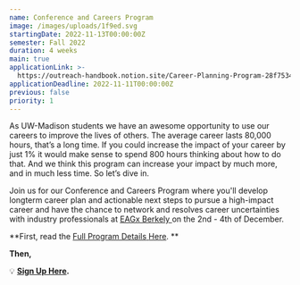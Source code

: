 ```yaml
---
name: Conference and Careers Program
image: /images/uploads/1f9ed.svg
startingDate: 2022-11-13T00:00:00Z
semester: Fall 2022
duration: 4 weeks
main: true
applicationLink: >-
  https://outreach-handbook.notion.site/Career-Planning-Program-28f7534cb6e947f0ad896726005215b0
applicationDeadline: 2022-11-11T00:00:00Z
previous: false
priority: 1
---
```


As UW-Madison students we have an awesome opportunity to use our careers to improve the lives of others. The average career lasts 80,000 hours, that’s a long time. If you could increase the impact of your career by just 1% it would make sense to spend 800 hours thinking about how to do that. And we think this program can increase your impact by much more, and in much less time. So let’s dive in.

Join us for our Conference and Careers Program where you'll develop longterm career plan and actionable next steps to pursue a high-impact career and have the chance to network and resolves career uncertainties with industry professionals at&nbsp;<a target="_blank" rel="noopener" href="https://www.eaglobal.org/events/eagxberkeley2022/">EAGx Berkely&nbsp;</a>on the 2nd - 4th of December.

**First, read the&nbsp;[Full Program Details](https://www.notion.so/outreach-handbook/Career-Planning-Program-28f7534cb6e947f0ad896726005215b0z)[&nbsp;](__notset__)[Here](https://www.notion.so/outreach-handbook/Career-Planning-Program-28f7534cb6e947f0ad896726005215b0). **

**Then,&nbsp;**

💡&nbsp;**[Sign Up Here](https://docs.google.com/forms/d/e/1FAIpQLSdaHQ6KvJpROyyuztZnkVT69Ct1qIIEjEo_Y_qixzdiD0qZSA/viewform?usp=sf_link).**
